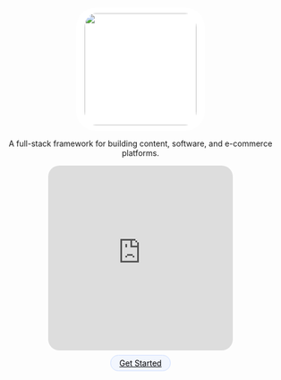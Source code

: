 <div align="center" style="padding-top:50px;">
    <img  width="200"    src="logos/logo-black.svg" style=" max-width: 250px;
    background: #fff;
    padding: 10px 15px;
    display: block;
    cursor: pointer;
    border-radius: 35px;"
    onclick="window.location.assign('#/md/overview')"/>

<quote>A full-stack framework for building content, software, and e-commerce platforms.</quote>
<div style="display:none;">
<div class="raised" style="background-image:url(https://git-scm.com/images/logos/logomark-orange@2x.png);display:inline-block;height:33px;width:33px;border-radius:33px;background-size:55%;margin-left:10px;background-position:center;background-repeat:no-repeat;background-color:#fff;"></div><br>
<img class="raised" src="https://cdn4.iconfinder.com/data/icons/logos-and-brands-1/512/205_Markdown_logo_logos-512.png" style="background:#fff;border-radius:4px;margin:0px 0px 0px 10px;max-height:33px;border-radius:33px; padding:6px;background:#fff;display:inline;"/>
<img class="raised" src="https://cdn1.iconfinder.com/data/icons/hawcons/32/699251-icon-24-file-sql-512.png" style="width:33px;height:33px;background:#fff;border-radius:33px;padding:2px 2px 2px 1px;margin: 0px 0px 0px 10px;height: 33px;"/>
<br>
<div style="margin:10px;">

<img class="raised" src="https://cdn2.iconfinder.com/data/icons/nodejs-1/512/nodejs-512.png" style="background:#fff;width:33px;height:33px;margin:0px 0px 0px 10px;height:33px;border-radius:33px;"/>
<img class="raised" src="https://d2eip9sf3oo6c2.cloudfront.net/tags/images/000/000/036/thumb/jwt.png" style="background:#fff;margin:0px 0px 0px 10px;width:33px;height:33px;padding:5px;border-radius:33px;"/>
<img class="raised" src="https://github.com/graphql/graphql-spec/blob/master/resources/GraphQL%20Logo.png?raw=true" style="background:#fff;margin:0px 0px 0px 10px;width:33px;height:33px;padding:-10px;border-radius:33px;padding:5px;"/>
</div>

<div class="raised" style="background-image:url(https://static.thenounproject.com/png/186514-200.png);display:inline-block;height:33px;width:33px;border-radius:33px;background-size:55%;background-color:#fff;margin-left:10px;background-position:center;background-repeat:no-repeat;"></div>

<div class="raised" style="background-color:#fff; background-image:url('https://upload.wikimedia.org/wikipedia/commons/thumb/c/c9/JSON_vector_logo.svg/320px-JSON_vector_logo.svg.png'); background-size:66%;border-radius:33px;width:33px;display:inline-block;background-repeat:no-repeat; background-position:center center;height:33px;padding:5px 5px 5px 5px;margin:0px 0px 0px 10px;"></div>

<img class="raised" src="https://gridsome.org/logos/logo-circle-normal.svg" style="margin:0px 0px 0px 10px;width:33px;height:33px;padding:2px;border-radius:33px;"/>

<div class="raised" style="background-color:#fff; background-image:url('https://raw.githubusercontent.com/github/explore/80688e429a7d4ef2fca1e82350fe8e3517d3494d/topics/vue/vue.png'); background-size:66%;border-radius:33px;width:33px;display:inline-block;background-repeat:no-repeat; background-position:center center;height:33px;padding:5px 5px 5px 5px;margin:0px 0px 0px 10px;"></div>

<br>
</div>





<div class="container">

<div class="video_wrapper">
<div style="position:relative;height:330px;width:330px;">
  <iframe src="https://player.vimeo.com/video/414917709" style="border:none !important;position:absolute;top:0;left:0;width:100%;height:100%;" frameborder="0" webkitallowfullscreen mozallowfullscreen allowfullscreen></iframe>
  
  </div>
  <script src="https://player.vimeo.com/api/player.js"></script>
</div>
  
  </div>










<a href="#/md/overview" style="background: #f2f6fe; border: 1px solid #d1e0ff;padding:5px 15px; border-radius:25px;color:#000 !important;margin-top:25px;">Get Started</a>

</div>

<style>
.container {
  height:330px;
  width:330px;
  display: flex;
  align-items: center;
  justify-content: center;
}

.video_wrapper {
  width: 330px;
  height:330px;
  iframe {
    border-radius: 20px;
    overflow:hidden;
  }
  
}
</style>